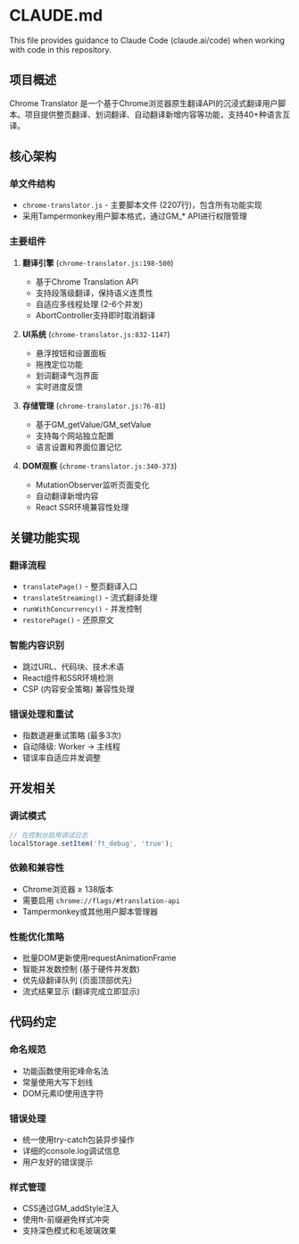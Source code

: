 # CLAUDE.md

This file provides guidance to Claude Code (claude.ai/code) when working with code in this repository.

## 项目概述

Chrome Translator 是一个基于Chrome浏览器原生翻译API的沉浸式翻译用户脚本。项目提供整页翻译、划词翻译、自动翻译新增内容等功能，支持40+种语言互译。

## 核心架构

### 单文件结构
- `chrome-translator.js` - 主要脚本文件 (2207行)，包含所有功能实现
- 采用Tampermonkey用户脚本格式，通过GM_* API进行权限管理

### 主要组件
1. **翻译引擎** (`chrome-translator.js:198-500`)
   - 基于Chrome Translation API
   - 支持段落级翻译，保持语义连贯性
   - 自适应多线程处理 (2-6个并发)
   - AbortController支持即时取消翻译

2. **UI系统** (`chrome-translator.js:832-1147`)
   - 悬浮按钮和设置面板
   - 拖拽定位功能
   - 划词翻译气泡界面
   - 实时进度反馈

3. **存储管理** (`chrome-translator.js:76-81`)
   - 基于GM_getValue/GM_setValue
   - 支持每个网站独立配置
   - 语言设置和界面位置记忆

4. **DOM观察** (`chrome-translator.js:340-373`)
   - MutationObserver监听页面变化
   - 自动翻译新增内容
   - React SSR环境兼容性处理

## 关键功能实现

### 翻译流程
- `translatePage()` - 整页翻译入口
- `translateStreaming()` - 流式翻译处理
- `runWithConcurrency()` - 并发控制
- `restorePage()` - 还原原文

### 智能内容识别
- 跳过URL、代码块、技术术语
- React组件和SSR环境检测
- CSP (内容安全策略) 兼容性处理

### 错误处理和重试
- 指数退避重试策略 (最多3次)
- 自动降级: Worker → 主线程
- 错误率自适应并发调整

## 开发相关

### 调试模式
```javascript
// 在控制台启用调试日志
localStorage.setItem('ft_debug', 'true');
```

### 依赖和兼容性
- Chrome浏览器 ≥ 138版本
- 需要启用 `chrome://flags/#translation-api`
- Tampermonkey或其他用户脚本管理器

### 性能优化策略
- 批量DOM更新使用requestAnimationFrame
- 智能并发数控制 (基于硬件并发数)
- 优先级翻译队列 (页面顶部优先)
- 流式结果显示 (翻译完成立即显示)

## 代码约定

### 命名规范
- 功能函数使用驼峰命名法
- 常量使用大写下划线
- DOM元素ID使用连字符

### 错误处理
- 统一使用try-catch包装异步操作
- 详细的console.log调试信息
- 用户友好的错误提示

### 样式管理
- CSS通过GM_addStyle注入
- 使用ft-前缀避免样式冲突
- 支持深色模式和毛玻璃效果